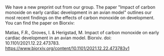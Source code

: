 We have a new preprint out from our group. The paper "Impact of carbon monoxide on early cardiac development in an avian model" outlines our most recent findings on the effects of carbon monoxide on development. You can find the paper on Biorxiv:

Matias, F.R., Groves, I. & Herigstad, M. Impact of carbon monoxide on early cardiac development in an avian model. Biorxiv. doi: 10.1101/2021.12.22.473783. https://www.biorxiv.org/content/10.1101/2021.12.22.473783v1
